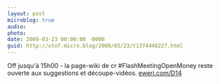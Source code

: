 ```yaml
---
layout: post
microblog: true
audio: 
photo: 
date: 2009-03-23 00:00:00 -0000
guid: http://xtof.micro.blog/2009/03/23/t1374448227.html
---
```

Off jusqu'à 15h00 - la page-wiki de cr #FlashMeetingOpenMoney reste ouverte aux suggestions et découpe-vidéos. [eweri.com/D14](http://eweri.com/D14)
